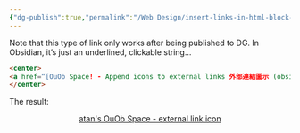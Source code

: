 ```yaml
---
{"dg-publish":true,"permalink":"/Web Design/insert-links-in-html-block-in-markdown/","title":"Center links in markdown (with Obsidian)","noteIcon":"1","created":"2024-09-16T01:10:17.752+08:00","updated":"2024-09-16T02:51:21.997+08:00"}
---
```



Note that this type of link only works after being published to DG. In Obsidian, it’s just an underlined, clickable string...

```html
<center>
<a href=“[OuOb Space! - Append icons to external links 外部連結圖示 (obsidian-space-delta.vercel.app)](https://obsidian-space-delta.vercel.app/Web%20Design/%E5%A4%96%E9%83%A8%E9%80%A3%E7%B5%90%E5%9C%96%E7%A4%BA-external-link-icon)”>atan's OuOb Space - external link icon</a>
</center>
```

The result:
<center>
<a href=“[OuOb Space! - Append icons to external links 外部連結圖示 (obsidian-space-delta.vercel.app)](https://obsidian-space-delta.vercel.app/Web%20Design/%E5%A4%96%E9%83%A8%E9%80%A3%E7%B5%90%E5%9C%96%E7%A4%BA-external-link-icon)”>atan's OuOb Space - external link icon</a>
</center>
